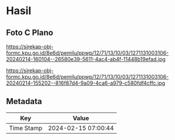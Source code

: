 # Hasil

## Foto C Plano

https://sirekap-obj-formc.kpu.go.id/8e6d/pemilu/ppwp/12/71/13/10/03/1271131003106-20240214-160104--26580e39-5611-4ac4-ab4f-11448b19efad.jpg

https://sirekap-obj-formc.kpu.go.id/8e6d/pemilu/ppwp/12/71/13/10/03/1271131003106-20240214-155202--816f87d4-9a09-4ca6-a979-c580fdf4cffc.jpg


## Metadata

| Key        | Value               |
| ---------- | ------------------- |
| Time Stamp | 2024-02-15 07:00:44 |



